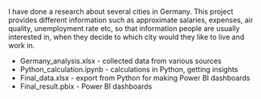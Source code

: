 I have done a research about several cities in Germany. This project provides different information such as approximate salaries, expenses, air quality, unemployment rate etc, so that information people are usually interested in, when they decide to which city would they like to live and work in. 
* Germany_analysis.xlsx - collected data from various sources
* Python_calculation.ipynb - calculations in Python, getting insights 
* Final_data.xlsx - export from Python for making Power BI dashboards
* Final_result.pbix - Power BI dashboards
